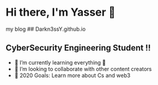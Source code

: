 # Hi there, I'm Yasser  👋

my blog ## Darkn3ssY.github.io

## CyberSecurity Engineering Student !!


- 🌱 I’m currently learning everything 🤣
- 👯 I’m looking to collaborate with other content creators
- 🥅 2020 Goals: Learn more about Cs and web3


